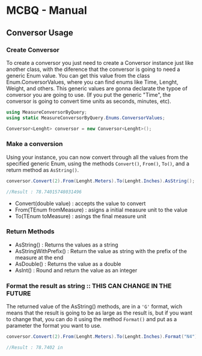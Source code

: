 # MCBQ - Manual
## Conversor Usage
### Create Conversor
To create a conversor you just need to create a Conversor instance just like another class, with the diference that the conversor is going to need a generic Enum value. 
You can get this value from the class Enum.ConversorValues, where you can find enums like Time, Lenght, Weight, and others. This generic values are gonna declarate the typoe of conversor you are going to use.
(If you put the generic "Time", the conversor is going to convert time units as seconds, minutes, etc).

```C#
using MeasureConversorByQuery;
using static MeasureConversorByQuery.Enums.ConversorValues;

Conversor<Lenght> conversor = new Conversor<Lenght>();
```

### Make a conversion
Using your instance, you can now convert through all the values from the specified generic Enum, using the methods `Convert()`, `From()`, `To()`, and a return method as `AsString()`.

```C#
conversor.Convert(2).From(Lenght.Meters).To(Lenght.Inches).AsString();

//Result : 78.74015748031496
```

- Convert(double value) : accepts the value to convert
- From(TEnum fromMeasure) : asigns a initial measure unit to the value
- To(TEnum toMeasure) : asings the final measure unit

### Return Methods
- AsString() : Returns the values as a string
- AsStringWithPrefix() : Return the value as string with the prefix of the measure at the end
- AsDouble() : Returns the value as a double
- AsInt() : Round and return the value as an integer

### Format the result as string :: THIS CAN CHANGE IN THE FUTURE
The returned value of the AsString() methods, are in a `'G'` format, wich means that the result is going to be as large as the result is, but if you want to change that,
you can do it using the method `Format()` and put as a parameter the format you want to use.

```C#
conversor.Convert(2).From(Lenght.Meters).To(Lenght.Inches).Format("N4").AsStringWithPrefix();

//Result : 78.7402 in
```
